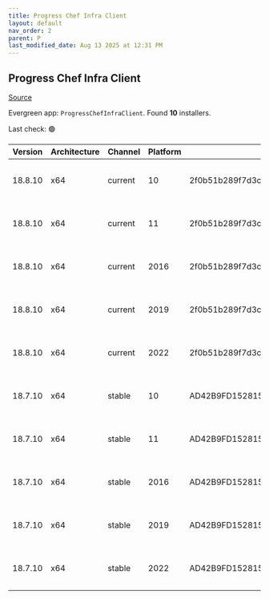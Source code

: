```yaml
---
title: Progress Chef Infra Client
layout: default
nav_order: 2
parent: P
last_modified_date: Aug 13 2025 at 12:31 PM
---
```


## Progress Chef Infra Client

[Source](https://www.chef.io/products/chef-infra)

Evergreen app: `ProgressChefInfraClient`. Found **10** installers.

Last check: 🟢

| Version | Architecture | Channel | Platform | Sha256                                                           | URI                                                                                                                                                                                              |
| ------- | ------------ | ------- | -------- | ---------------------------------------------------------------- | ------------------------------------------------------------------------------------------------------------------------------------------------------------------------------------------------ |
| 18.8.10 | x64          | current | 10       | 2f0b51b289f7d3cd787dd96b75fbb1a77c0b9dd333b38755c96628133cf744f5 | [https://packages.chef.io/files/current/chef/18.8.10/windows/10/chef-client-18.8.10-1-x64.msi](https://packages.chef.io/files/current/chef/18.8.10/windows/10/chef-client-18.8.10-1-x64.msi)     |
| 18.8.10 | x64          | current | 11       | 2f0b51b289f7d3cd787dd96b75fbb1a77c0b9dd333b38755c96628133cf744f5 | [https://packages.chef.io/files/current/chef/18.8.10/windows/11/chef-client-18.8.10-1-x64.msi](https://packages.chef.io/files/current/chef/18.8.10/windows/11/chef-client-18.8.10-1-x64.msi)     |
| 18.8.10 | x64          | current | 2016     | 2f0b51b289f7d3cd787dd96b75fbb1a77c0b9dd333b38755c96628133cf744f5 | [https://packages.chef.io/files/current/chef/18.8.10/windows/2016/chef-client-18.8.10-1-x64.msi](https://packages.chef.io/files/current/chef/18.8.10/windows/2016/chef-client-18.8.10-1-x64.msi) |
| 18.8.10 | x64          | current | 2019     | 2f0b51b289f7d3cd787dd96b75fbb1a77c0b9dd333b38755c96628133cf744f5 | [https://packages.chef.io/files/current/chef/18.8.10/windows/2019/chef-client-18.8.10-1-x64.msi](https://packages.chef.io/files/current/chef/18.8.10/windows/2019/chef-client-18.8.10-1-x64.msi) |
| 18.8.10 | x64          | current | 2022     | 2f0b51b289f7d3cd787dd96b75fbb1a77c0b9dd333b38755c96628133cf744f5 | [https://packages.chef.io/files/current/chef/18.8.10/windows/2022/chef-client-18.8.10-1-x64.msi](https://packages.chef.io/files/current/chef/18.8.10/windows/2022/chef-client-18.8.10-1-x64.msi) |
| 18.7.10 | x64          | stable  | 10       | AD42B9FD152815C778C80FC12F0B24643677C097130F62AB70E73CC5A837A9B4 | [https://packages.chef.io/files/stable/chef/18.7.10/windows/10/chef-client-18.7.10-1-x64.msi](https://packages.chef.io/files/stable/chef/18.7.10/windows/10/chef-client-18.7.10-1-x64.msi)       |
| 18.7.10 | x64          | stable  | 11       | AD42B9FD152815C778C80FC12F0B24643677C097130F62AB70E73CC5A837A9B4 | [https://packages.chef.io/files/stable/chef/18.7.10/windows/11/chef-client-18.7.10-1-x64.msi](https://packages.chef.io/files/stable/chef/18.7.10/windows/11/chef-client-18.7.10-1-x64.msi)       |
| 18.7.10 | x64          | stable  | 2016     | AD42B9FD152815C778C80FC12F0B24643677C097130F62AB70E73CC5A837A9B4 | [https://packages.chef.io/files/stable/chef/18.7.10/windows/11/chef-client-18.7.10-1-x64.msi](https://packages.chef.io/files/stable/chef/18.7.10/windows/11/chef-client-18.7.10-1-x64.msi)       |
| 18.7.10 | x64          | stable  | 2019     | AD42B9FD152815C778C80FC12F0B24643677C097130F62AB70E73CC5A837A9B4 | [https://packages.chef.io/files/stable/chef/18.7.10/windows/11/chef-client-18.7.10-1-x64.msi](https://packages.chef.io/files/stable/chef/18.7.10/windows/11/chef-client-18.7.10-1-x64.msi)       |
| 18.7.10 | x64          | stable  | 2022     | AD42B9FD152815C778C80FC12F0B24643677C097130F62AB70E73CC5A837A9B4 | [https://packages.chef.io/files/stable/chef/18.7.10/windows/11/chef-client-18.7.10-1-x64.msi](https://packages.chef.io/files/stable/chef/18.7.10/windows/11/chef-client-18.7.10-1-x64.msi)       |
